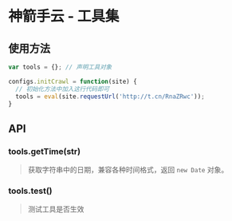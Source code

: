 # 神箭手云 - 工具集

## 使用方法

```js
var tools = {}; // 声明工具对象

configs.initCrawl = function(site) {
  // 初始化方法中加入这行代码即可
  tools = eval(site.requestUrl('http://t.cn/RnaZRwc'));
}
```

## API

### tools.getTime(str)

> 获取字符串中的日期，兼容各种时间格式，返回 `new Date` 对象。

### tools.test()

> 测试工具是否生效
